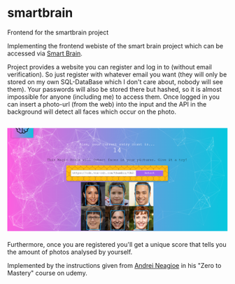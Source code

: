 # smartbrain
Frontend for the smartbrain project

Implementing the frontend webiste of the smart brain project which can be accessed via <a href="https://papstchaka.github.io/smartbrain/" target="_blank">Smart Brain</a>.

Project provides a website you can register and log in to (without email verification). So just register with whatever email you want (they will only be stored on my own SQL-DataBase which I don't care about, nobody will see them). Your passwords will also be stored there but hashed, so it is almost impossible for anyone (including me) to access them. Once logged in you can insert a photo-url (from the web) into the input and the API in the background will detect all faces which occur on the photo. 
<h2 align="center">
  <img src=https://github.com/papstchaka/smartbrain/blob/master/src/example.PNG alt="Smart Brain" width="800px" />
</h2>


Furthermore, once you are registered you'll get a unique score that tells you the amount of photos analysed by yourself.

Implemented by the instructions given from <a href="https://github.com/aneagoie" target="_blank">Andrei Neagioe</a> in his "Zero to Mastery" course on udemy.